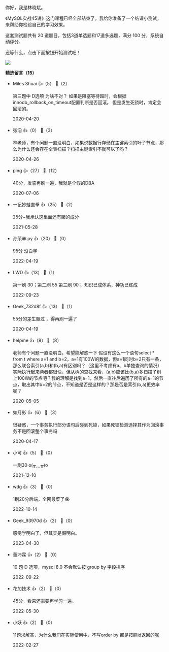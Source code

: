 你好，我是林晓斌。

《MySQL实战45讲》这门课程已经全部结束了。我给你准备了一个结课小测试，来帮助你检验自己的学习效果。

这套测试题共有 20 道题目，包括3道单选题和17道多选题，满分 100 分，系统自动评分。

还等什么，点击下面按钮开始测试吧！

[![](https://static001.geekbang.org/resource/image/28/a4/28d1be62669b4f3cc01c36466bf811a4.png?wh=1142%2A201)](http://time.geekbang.org/quiz/intro?act_id=109&exam_id=232)
<div><strong>精选留言（15）</strong></div><ul>
<li><span>Miles Shuai</span> 👍（5） 💬（2）<p>第三题中 D选项 为啥不对？
如果是阻塞等待超时，会根据innodb_rollback_on_timeout配置判断是否回滚。
但是发生死锁时，肯定会回滚的。</p>2020-04-20</li><br/><li><span>张滔</span> 👍（0） 💬（3）<p>林老师，有个问题一直没明白，如果说数据行存储在主键索引的叶子节点，那么为什么还会存在全表扫描？扫描主键索引不就可以了吗？</p>2020-04-26</li><br/><li><span>ping</span> 👍（27） 💬（12）<p>40分，发誓再刷一遍，我就是个假的DBA</p>2020-07-06</li><br/><li><span>一记妙蛙直拳</span> 👍（25） 💬（2）<p>25分~我承认这里面还有赌的成分</p>2021-05-28</li><br/><li><span>孙荣辛.py</span> 👍（20） 💬（0）<p>95分 没白学</p>2022-04-19</li><br/><li><span>LWD</span> 👍（13） 💬（1）<p>第一刷 30；第二刷 55 第三刷 90；
知识已成体系，神功已练成</p>2022-09-23</li><br/><li><span>Geek_732d8f</span> 👍（13） 💬（1）<p>55分的差生飘过 ，得再刷一遍了</p>2020-04-19</li><br/><li><span>helpme</span> 👍（8） 💬（8）<p>老师有个问题一直没明白，希望能解惑一下
假设有这么一个语句select * from t where a=1 and b=2，a=1有100W的数据，但a=1同时b=2只有一条，那么联合索引(a,b)和(b,a)有区别吗？（这里不考虑有a、b单独查询的情况）
实际执行起来两者都很快，但从树的查找来看，(a,b)应该比(b,a)多扫描了树上100W的节点吧？我的理解是找到a=1，然后一直往后遍历了所有的a=1的节点，取出其中b=2的节点，不知道是否是这样的？那是否是索引(b,a)更效率呢？
</p>2020-05-05</li><br/><li><span>如月影</span> 👍（6） 💬（3）<p>很疑惑，一个事务执行部分语句后碰到死锁，如果死锁检测选择其作为回滚事务不是回滚整个事务吗</p>2020-04-17</li><br/><li><span>小可</span> 👍（5） 💬（0）<p>一刷30 o(╥﹏╥)o</p>2021-12-10</li><br/><li><span>wdg</span> 👍（3） 💬（0）<p>1刷20分后端，全网最菜了😭</p>2022-10-14</li><br/><li><span>Geek_93970d</span> 👍（2） 💬（0）<p>感觉学明白了，但其实是假明白。</p>2023-04-30</li><br/><li><span>董沛霖</span> 👍（2） 💬（0）<p>19 题 D 选项，mysql 8.0 不会默认按 group by 字段排序</p>2022-09-22</li><br/><li><span>花加技术</span> 👍（2） 💬（0）<p>45分，看来还需要再学习一遍。</p>2022-05-30</li><br/><li><span>小妖</span> 👍（2） 💬（0）<p>11题求解答，为什么我们在实际使用中，不写order by 都是按照id返回的呢</p>2022-02-27</li><br/>
</ul>
